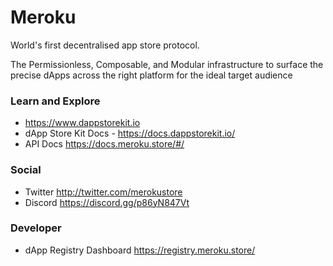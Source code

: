 # Meroku

World's first decentralised app store protocol.

The Permissionless, Composable, and Modular infrastructure to surface the precise dApps across the right platform for the ideal target audience


### Learn and Explore

- https://www.dappstorekit.io
- dApp Store Kit Docs - https://docs.dappstorekit.io/
- API Docs https://docs.meroku.store/#/


### Social

- Twitter http://twitter.com/merokustore
- Discord https://discord.gg/p86yN847Vt

### Developer

-  dApp Registry Dashboard https://registry.meroku.store/
